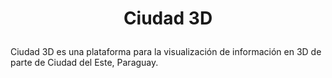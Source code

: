 # <p align="center">Ciudad 3D</p>

Ciudad 3D es una plataforma para la visualización de información en 3D de parte de Ciudad del Este, Paraguay.
